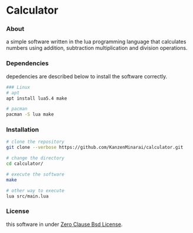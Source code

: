 # Calculator

### About
 a simple software written in the lua programming language that calculates numbers using addition, subtraction
multiplication and division operations.

### Dependencies
 depedencies are described below to install the software correctly.
```sh
### Linux
# apt
apt install lua5.4 make

# pacman
pacman -S lua make
```

### Installation
```sh
# clone the repository
git clone --verbose https://github.com/KanzenMinarai/calculator.git

# change the directory
cd calculator/

# execute the software
make

# other way to execute
lua src/main.lua
```

### License
 this software in under [Zero Clause Bsd License](./LICENSE).